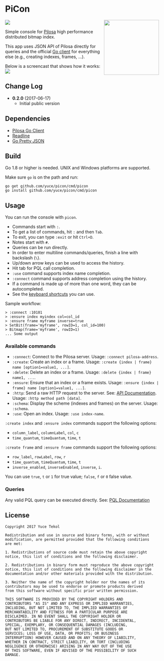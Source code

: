 # PiCon

<a href="https://github.com/pilosa"><img src="https://img.shields.io/badge/pilosa-v0.4.0-blue.svg"></a>
<img src="https://c1.staticflickr.com/9/8754/16788993048_af85d47b1b_z.jpg" style="float: right" align="right" height="180">

Simple console for [Pilosa](https://www.pilosa.com/) high performance distributed bitmap index.

This app uses JSON API of Pilosa directly for queries and the official [Go client](https://github.com/pilosa/go-pilosa) for everything else (e.g., creating indexes, frames, ...).

Below is a screencast that shows how it works:
<a href="https://asciinema.org/a/1xq1wbwku38bo96jqx0coxql0" target="_blank"><img src="https://asciinema.org/a/1xq1wbwku38bo96jqx0coxql0.png" /></a>

## Change Log

* **0.2.0** (2017-06-17)
    * Initial public version

## Dependencies

* [Pilosa Go Client](https://github.com/pilosa/go-pilosa)
* [Readline](https://github.com/chzyer/readline)
* [Go Pretty JSON](github.com/hokaccha/go-prettyjson)

## Build

Go 1.8 or higher is needed. UNIX and Windows platforms are supported.

Make sure `go` is on the path and run:
```
go get github.com/yuce/picon/cmd/picon
go install github.com/yuce/picon/cmd/picon
```

## Usage

You can run the console with `picon`.

- Commands start with `:`.
- To get a list of commands, hit `:` and then `Tab`.
- To exit, you can type `:exit` or hit `Ctrl+D`.
- Notes start with `#`.
- Queries can be run directly.
- In order to enter multiline commands/queries, finish a line with backslash (`\`).
- Up/down arrow keys can be used to access the history.
- Hit tab for PQL call completion.
- `:use` command supports index name completion.
- `:connect` command supports address completion using the history.
- If a command is made up of more than one word, they can be autocompleted.
- See the [keyboard shortcuts](https://github.com/chzyer/readline/blob/master/doc/shortcut.md) you can use.

Sample workflow:

```
> :connect :10101
> :ensure index myindex col=col_id
> :ensure frame myframe inverse=true
> SetBit(frame='myframe', rowID=1, col_id=100)
> Bitmap(frame='myframe', rowID=1)
... Some output
```

### Available commands

* `:connect`: Connect to the Pilosa server. Usage: `:connect pilosa-address`.
* `:create`: Create an index or a frame. Usage: `:create {index | frame} name [option1=value1, ...]`.
* `:delete`: Delete an index or a frame. Usage: `:delete {index | frame} name1, ...`.
* `:ensure`: Ensure that an index or a frame exists. Usage: `:ensure {index | frame} name [option1=value1, ...]`.
* `:http`: Send a raw HTTP request to the server. See: [API Documentation](https://www.pilosa.com/docs/api-reference/). Usage: `:http method path [data]`.
* `:schema`: Display the scheme (indexes and frames) on the server. Usage: `:schema`.
* `:use`: Open an index. Usage: `:use index-name`.

`:create index` and `:ensure index` commands support the following options:
* `column_label`, `columnLabel`, `col`, `c`
* `time_quantum`, `timeQuantum`, `time`, `t`

`:create frame` and `:ensure frame` commands support the following options:
* `row_label`, `rowLabel`, `row`, `r`
* `time_quantum`, `timeQuantum`, `time`, `t`
* `inverse_enabled`, `inverseEnabled`, `inverse`, `i`.

You can use `true`, `t` or `1` for true value; `false`, `f` or `0` false value.

### Queries

Any valid PQL query can be executed directly. See: [PQL Documentation](https://www.pilosa.com/docs/query-language/)

## License

```
Copyright 2017 Yuce Tekol

Redistribution and use in source and binary forms, with or without
modification, are permitted provided that the following conditions
are met:

1. Redistributions of source code must retain the above copyright
notice, this list of conditions and the following disclaimer.

2. Redistributions in binary form must reproduce the above copyright
notice, this list of conditions and the following disclaimer in the
documentation and/or other materials provided with the distribution.

3. Neither the name of the copyright holder nor the names of its
contributors may be used to endorse or promote products derived
from this software without specific prior written permission.

THIS SOFTWARE IS PROVIDED BY THE COPYRIGHT HOLDERS AND
CONTRIBUTORS "AS IS" AND ANY EXPRESS OR IMPLIED WARRANTIES,
INCLUDING, BUT NOT LIMITED TO, THE IMPLIED WARRANTIES OF
MERCHANTABILITY AND FITNESS FOR A PARTICULAR PURPOSE ARE
DISCLAIMED. IN NO EVENT SHALL THE COPYRIGHT HOLDER OR
CONTRIBUTORS BE LIABLE FOR ANY DIRECT, INDIRECT, INCIDENTAL,
SPECIAL, EXEMPLARY, OR CONSEQUENTIAL DAMAGES (INCLUDING,
BUT NOT LIMITED TO, PROCUREMENT OF SUBSTITUTE GOODS OR
SERVICES; LOSS OF USE, DATA, OR PROFITS; OR BUSINESS
INTERRUPTION) HOWEVER CAUSED AND ON ANY THEORY OF LIABILITY,
WHETHER IN CONTRACT, STRICT LIABILITY, OR TORT (INCLUDING
NEGLIGENCE OR OTHERWISE) ARISING IN ANY WAY OUT OF THE USE
OF THIS SOFTWARE, EVEN IF ADVISED OF THE POSSIBILITY OF SUCH
DAMAGE.
```
